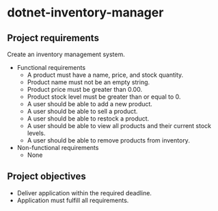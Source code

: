 # dotnet-inventory-manager

## Project requirements
Create an inventory management system.
- Functional requirements
  - A product must have a name, price, and stock quantity.
  - Product name must not be an empty string.
  - Product price must be greater than 0.00.
  - Product stock level must be greater than or equal to 0.
  - A user should be able to add a new product.
  - A user should be able to sell a product.
  - A user should be able to restock a product.
  - A user should be able to view all products and their current stock levels.
  - A user should be able to remove products from inventory.
- Non-functional requirements
  - None


## Project objectives
- Deliver application within the required deadline.
- Application must fulfill all requirements.
